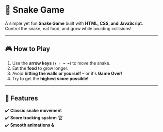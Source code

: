 # 🐍 Snake Game  

A simple yet fun **Snake Game** built with **HTML, CSS, and JavaScript**. Control the snake, eat food, and grow while avoiding collisions!  

---

## 🎮 How to Play  

1. Use the **arrow keys** (`⬆️ ⬇️ ⬅️ ➡️`) to move the snake.  
2. Eat the **food** to grow longer.  
3. Avoid **hitting the walls or yourself** – or it's **Game Over!**  
4. Try to get the **highest score possible!**  

---

## 🚀 Features  

✔️ **Classic snake movement**  
✔️ **Score tracking system** 🏆  
✔️ **Smooth animations &**
